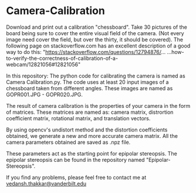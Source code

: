 # Camera-Calibration
Download and print out a calibration "chessboard". Take 30 pictures of the board being sure to cover the entire visual field of the camera. (Not every image need cover the field, but over the thirty, it should be covered). The following page on stackoverflow.com has
an excellent description of a good way to do this:
"https://stackoverflow.com/questions/12794876/... ...how-to-verify-the-correctness-of-calibration-of-a-
webcam/12821056#12821056"

In this repository:
The python code for calibrating the camera is named as Camera Calibration.py. The code uses at least 20 input images of a chessboard taken from different angles. These images are named as GOPR001.JPG - GOPR020.JPG.

The result of camera calibration is the properties of your camera in the form of matrices. These matrices are named as: camera matrix, distrortion
coefficient matrix, rotational matrix, and translation vectors.

By using opencv's undistort method and the distortion coefficients obtained, we generate a new and more accurate camera matrix. 
All the camera parameters obtained are saved as .npz file.

These parameters act as the starting point for epipolar stereopsis. The epipolar stereopsis can be found in the repository named "Epipolar-Stereopsis".

If you find any problems, please feel free to contact me at vedansh.thakkar@vanderbilt.edu
